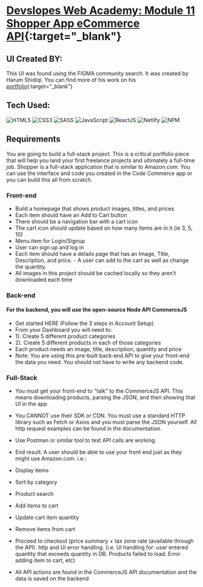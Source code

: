 # [Devslopes Web Academy: Module 11 Shopper App eCommerce API](https://bb-shopper-ecommerce.netlify.app){:target="_blank"}

## UI Created BY:
This UI was found using the FIGMA community search.
It was created by Harum Shidiqi. You can find more of his work on his [portfolio](https://nohan.studio/#intro){:target="_blank"}

## Tech Used:
![HTML5](https://camo.githubusercontent.com/d63d473e728e20a286d22bb2226a7bf45a2b9ac6c72c59c0e61e9730bfe4168c/68747470733a2f2f696d672e736869656c64732e696f2f62616467652f48544d4c352d4533344632363f7374796c653d666f722d7468652d6261646765266c6f676f3d68746d6c35266c6f676f436f6c6f723d7768697465)
![CSS3](https://camo.githubusercontent.com/3a0f693cfa032ea4404e8e02d485599bd0d192282b921026e89d271aaa3d7565/68747470733a2f2f696d672e736869656c64732e696f2f62616467652f435353332d3135373242363f7374796c653d666f722d7468652d6261646765266c6f676f3d63737333266c6f676f436f6c6f723d7768697465)
![SASS](https://camo.githubusercontent.com/8849f369ac031cc842a4ab4248c7f7db6a4b593cad1f2d1c01d3aeb6f0f8dca7/68747470733a2f2f696d672e736869656c64732e696f2f62616467652f536173732d4343363639393f7374796c653d666f722d7468652d6261646765266c6f676f3d73617373266c6f676f436f6c6f723d7768697465)
![JavaScript](https://camo.githubusercontent.com/93c855ae825c1757f3426f05a05f4949d3b786c5b22d0edb53143a9e8f8499f6/68747470733a2f2f696d672e736869656c64732e696f2f62616467652f4a6176615363726970742d3332333333303f7374796c653d666f722d7468652d6261646765266c6f676f3d6a617661736372697074266c6f676f436f6c6f723d463744463145)
![ReactJS](https://camo.githubusercontent.com/268ac512e333b69600eb9773a8f80b7a251f4d6149642a50a551d4798183d621/68747470733a2f2f696d672e736869656c64732e696f2f62616467652f52656163742d3230323332413f7374796c653d666f722d7468652d6261646765266c6f676f3d7265616374266c6f676f436f6c6f723d363144414642)
![Netlify](https://camo.githubusercontent.com/92dde1e7c42c013a5fce4dfeee0843f06710bfd38a610885e33a273c7eca0d22/68747470733a2f2f696d672e736869656c64732e696f2f62616467652f4e65746c6966792d3030433742373f7374796c653d666f722d7468652d6261646765266c6f676f3d6e65746c696679266c6f676f436f6c6f723d7768697465)
![NPM](https://camo.githubusercontent.com/55037e0ff8e2c9df84ad631c3d0443a7316776ede7459a5872ccb336d7df2781/68747470733a2f2f696d672e736869656c64732e696f2f62616467652f6e706d2d4342333833373f7374796c653d666f722d7468652d6261646765266c6f676f3d6e706d266c6f676f436f6c6f723d7768697465)

## Requirements
You are going to build a full-stack project. This is a critical portfolio piece that will help you land your first freelance projects and ultimately a full-time job.
Shopper is a full-stack application that is similar to Amazon.com.
You can use the interface and code you created in the Code Commerce app or you can build this all from scratch.

### Front-end
- Build a homepage that shows product images, titles, and prices
- Each item should have an Add to Cart button
- There should be a navigation bar with a cart icon
- The cart icon should update based on how many items are in it (ie 3, 5, 10)
- Menu item for Login/Signup
- User can sign up and log in
- Each item should have a details page that has an Image, Title, Description, and price. - A user can add to the cart as well as change the quantity.
- All images in this project should be cached locally so they aren't downloaded each time

### Back-end
#### For the backend, you will use the open-source Node API CommerceJS
- Get started HERE (Follow the 3 steps in Account Setup)
- From your Dashboard you will need to:
- 1). Create 5 different product categories
- 2). Create 5 different products in each of those categories
- Each product needs an image, title, description, quantity and price
- Note: You are using this pre-built back-end API to give your front-end the data you need. You should not have to write any backend code.

### Full-Stack
- You must get your front-end to "talk" to the CommerceJS API. This means downloading products, parsing the JSON, and then showing that UI in the app
- You CANNOT use their SDK or CDN. You must use a standard HTTP library such as Fetch or Axios and you must parse the JSON yourself. All http request examples can be found in the documentation.
- Use Postman or similar tool to test API calls are working.
- End result: A user should be able to use your front end just as they might use Amazon.com. i.e.:

- Display items
- Sort by category
- Product search
- Add items to cart
- Update cart item quantity
- Remove items from cart
- Proceed to checkout (price summary + tax zone rate (available through the API).
http and UI error handling. (i.e. UI handling for: user entered quantity that exceeds quantity in DB. Products failed to load. Error adding item to cart, etc)
- All API actions are found in the CommerceJS API documentation and the data is saved on the backend
